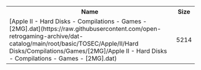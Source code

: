 <table>
<tr><th>Name</th><th>Size</th></tr>
<tr><td>
[Apple II - Hard Disks - Compilations - Games - [2MG].dat](https://raw.githubusercontent.com/open-retrogaming-archive/dat-catalog/main/root/basic/TOSEC/Apple/II/Hard Disks/Compilations/Games/[2MG]/Apple II - Hard Disks - Compilations - Games - [2MG].dat)
</td><td>5214</td></tr>
</table>
